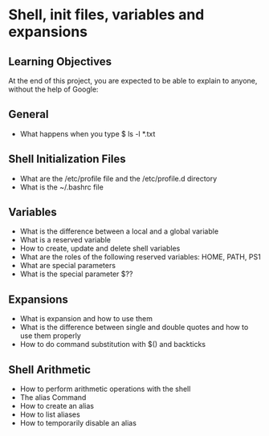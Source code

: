 # Shell, init files, variables and expansions
## Learning Objectives
At the end of this project, you are expected to be able to explain to anyone, without the help of Google:

## General
* What happens when you type $ ls -l *.txt
## Shell Initialization Files
* What are the /etc/profile file and the /etc/profile.d directory
* What is the ~/.bashrc file
## Variables
* What is the difference between a local and a global variable
* What is a reserved variable
* How to create, update and delete shell variables
* What are the roles of the following reserved variables: HOME, PATH, PS1
* What are special parameters
* What is the special parameter $??
## Expansions
* What is expansion and how to use them
* What is the difference between single and double quotes and how to use them properly
* How to do command substitution with $() and backticks
## Shell Arithmetic
* How to perform arithmetic operations with the shell
* The alias Command
* How to create an alias
* How to list aliases
* How to temporarily disable an alias
